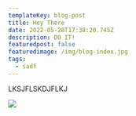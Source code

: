 ```yaml
---
templateKey: blog-post
title: Hey There
date: 2022-05-28T17:38:20.745Z
description: DO IT!
featuredpost: false
featuredimage: /img/blog-index.jpg
tags:
  - sadf
---
```

LKSJFLSKDJFLKJ



![](/img/flavor_wheel.jpg)